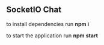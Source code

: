 ## SocketIO Chat ##


to install dependencies run
**npm i**

to start the application run
**npm start**
